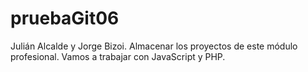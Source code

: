 # pruebaGit06
Julián Alcalde y Jorge Bizoi.
Almacenar los proyectos de este módulo profesional.
Vamos a trabajar con JavaScript y PHP.
